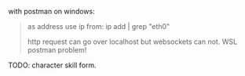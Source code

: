 with postman on windows:

>   as address use  ip from: ip add | grep "eth0"
> 
>    http request can go over localhost but websockets can not. WSL postman problem!



TODO: character skill form.